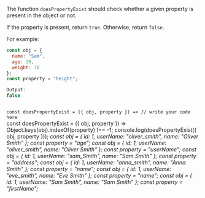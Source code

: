 The function `doesPropertyExist` should
check whether a given property is present in the object or not.

If the property is present, return `true`. Otherwise, return `false`.

For example:
```js
const obj = {
  name: "Sam",
  age: 30,
  weight: 70
};
const property = "height";

Output:
false
```
<codeblock language="javascript" type="exercise" testMode="multipleInput">
<code>
const doesPropertyExist = ({ obj, property }) => // write your code here
</code>

<solution>
const doesPropertyExist = ({ obj, property }) => Object.keys(obj).indexOf(property) !== -1;
</solution>

<testcases>
<caller>
console.log(doesPropertyExist({ obj, property }));
</caller>
<testcase>
<i>
const obj = {
  id: 1,
  userName: "oliver_smith",
  name: "Oliver Smith"
};
const property = "age";
</i>
</testcase>
<testcase>
<i>
const obj = {
  id: 1,
  userName: "oliver_smith",
  name: "Oliver Smith"
};
const property = "userName";
</i>
</testcase>
<testcase>
<i>
const obj = {
  id: 1,
  userName: "sam_Smith",
  name: "Sam Smith"
};
const property = "address";
</i>
</testcase>
<testcase>
<i>
const obj = {
  id: 1,
  userName: "anna_smith",
  name: "Anna Smith"
};
const property = "name";
</i>
</testcase>
<testcase>
<i>
const obj = {
  id: 1,
  userName: "eve_smith",
  name: "Eve Smith"
};
const property = "name";
</i>
</testcase>
<testcase>
<i>
const obj = {
  id: 1,
  userName: "Sam Smith",
  name: "Sam Smith"
};
const property = "firstName";
</i>
</testcase>
</testcases>
</codeblock>
